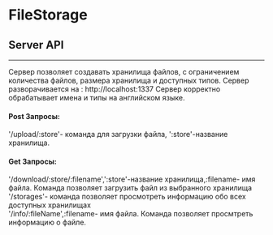 # FileStorage 
## Server API
---
 Сервер позволяет создавать хранилища файлов, с ограничением количества файлов, размера хранилища и доступных типов.
 Сервер разворачивается на : http://localhost:1337
 Сервер корректно обрабатывает имена и типы на английском языке.
 #### Post Запросы:
 '/upload/:store'- команда для загрузки файла, ':store'-название хранилища.

  #### Get Запросы:
  '/download/:store/:filename',':store'-название хранилища,:filename- имя файла. Команда позволяет загрузить файл из выбранного хранилища\
  '/storages'- команда позволяет просмотреть информацию обо всех доступных хранилищах\
  '/info/:fileName',:filename- имя файла. Команда позволяет просмтреть  информацию о файле.

